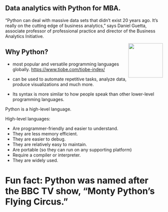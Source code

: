 ## Data analytics with Python for MBA.

“Python can deal with massive data sets that didn’t exist 20 years ago. It’s really on the cutting edge of business analytics,” says Daniel Guetta, associate professor of professional practice and director of the Business Analytics Initiative.

[<img src="https://www.google.com/url?sa=i&url=https%3A%2F%2Fwww.pinterest.com%2Fpin%2Fprogramming-python--51228514494688508%2F&psig=AOvVaw0ybGl9b29PYbZFdxuP_w1E&ust=1711001690150000&source=images&cd=vfe&opi=89978449&ved=0CBIQjRxqFwoTCKCz0JGYgoUDFQAAAAAdAAAAABAE" align="right" width="110">](https://en.wikipedia.org/wiki/Quantum_computing)


## Why Python? 

- most popular and versatile programming languages globally.
https://www.tiobe.com/tiobe-index/
  
- can be used to automate repetitive tasks, analyze data, produce visualizations and much more.
-  Its syntax is more similar to how people speak than other lower-level programming languages.

Python is a high-level language. 

High-level languages:

- Are programmer-friendly and easier to understand.
- They are less memory efficient.
- They are easier to debug.
- They are relatively easy to maintain.
- Are portable (so they can run on any supporting platform)
- Require a compiler or interpreter.
- They are widely used.




# Fun fact: Python was named after the BBC TV show, “Monty Python’s Flying Circus.”
